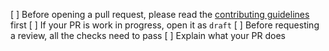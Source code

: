 [ ] Before opening a pull request, please read the [contributing guidelines](https://github.com/metaswap/pancake-frontend/blob/master/CONTRIBUTING.md) first
[ ] If your PR is work in progress, open it as `draft`
[ ] Before requesting a review, all the checks need to pass
[ ] Explain what your PR does
